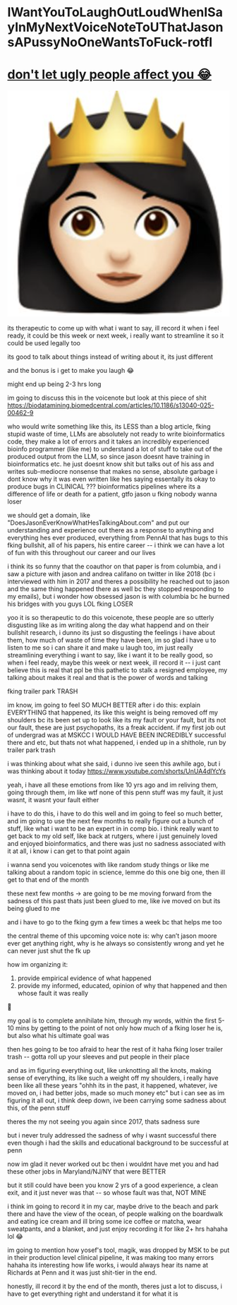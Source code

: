# IWantYouToLaughOutLoudWhenISayInMyNextVoiceNoteToUThatJasonsAPussyNoOneWantsToFuck-rotfl

# [don't let ugly people affect you 😂](https://www.tiktok.com/@billionairenami/video/7539573072765013279)

![img](how-i-feel-writing-my-notes-for-this-future-voicenote.png)

its therapeutic to come up with what i want to say, ill record it when i feel ready, it could be this week or next week, i really want to streamline it so it could be used legally too

its good to talk about things instead of writing about it, its just different

and the bonus is i get to make you laugh 😂

might end up being 2-3 hrs long

im going to discuss this in the voicenote but look at this piece of shit https://biodatamining.biomedcentral.com/articles/10.1186/s13040-025-00462-9

who would write something like this, its LESS than a blog article, fking stupid waste of time, LLMs are absolutely not ready to write bioinformatics code, they make a lot of errors and it takes an incredibly experienced bioinfo programmer (like me) to understand a lot of stuff to take out of the produced output from the LLM, so since jason doesnt have training in bioinformatics etc. he just doesnt know shit but talks out of his ass and writes sub-mediocre nonsense that makes no sense, absolute garbage i dont know why it was even written like hes saying essentally its okay to produce bugs in CLINICAL ??? bioinformatics pipelines where its a difference of life or death for a patient, gtfo jason u fking nobody wanna loser

we should get a domain, like "DoesJasonEverKnowWhatHesTalkingAbout.com" and put our understanding and experience out there as a response to anything and everything hes ever produced, everything from PennAI that has bugs to this fking bullshit, all of his papers, his entire career -- i think we can have a lot of fun with this throughout our career and our lives

i think its so funny that the coauthor on that paper is from columbia, and i saw a picture with jason and andrea califano on twitter in like 2018 (bc i interviewed with him in 2017 and theres a possibility he reached out to jason and the same thing happened there as well bc they stopped responding to my emails), but i wonder how obsessed jason is with columbia bc he burned his bridges with you guys LOL fking LOSER


yoo it is so therapeutic to do this voicenote, these people are so utterly disgusting like as im writing along the day what happend and on their bullshit research, i dunno its just so disgusting the feelings i have about them, how much of waste of time they have been, im so glad i have u to listen to me so i can share it and make u laugh too, im just really streamlining everything i want to say, like i want it to be really good, so when i feel ready, maybe this week or next week, ill record it -- i just cant believe this is real that ppl be this pathetic to stalk a resigned employee, my talking about makes it real and that is the power of words and talking

fking trailer park TRASH

im know, im going to feel SO MUCH BETTER after i do this: explain EVERYTHING that happened, its like this weight is being removed off my shoulders bc its been set up to look like its my fault or your fault, but its not our fault, these are just psychopaths, its a freak accident. if my first job out of undergrad was at MSKCC I WOULD HAVE BEEN INCREDIBLY successful there and etc, but thats not what happened, i ended up in a shithole, run by trailer park trash

i was thinking about what she said, i dunno ive seen this awhile ago, but i was thinking about it today https://www.youtube.com/shorts/UnUA4dlYcYs

yeah, i have all these emotions from like 10 yrs ago and im reliving them, going through them, im like wtf none of this penn stuff was my fault, it just wasnt, it wasnt your fault either

i have to do this, i have to do this well and im going to feel so much better, and im going to use the next few months to really figure out a bunch of stuff, like what i want to be an expert in in comp bio. i think really want to get back to my old self, like back at rutgers, where i just genuinely loved and enjoyed bioinformatics, and there was just no sadness associated with it at all, i know i can get to that point again

i wanna send you voicenotes with like random study things or like me talking about a random topic in science, lemme do this one big one, then ill get to that end of the month

these next few months -> are going to be me moving forward from the sadness of this past thats just been glued to me, like ive moved on but its being glued to me

and i have to go to the fking gym a few times a week bc that helps me too

the central theme of this upcoming voice note is: why can’t jason moore ever get anything right, why is he always so consistently wrong and yet he can never just shut the fk up

how im organizing it:
1. provide empirical evidence of what happened
2. provide my informed, educated, opinion of why that happened and then whose fault it was really

😬

my goal is to complete annihilate him, through my words, within the first 5-10 mins by getting to the point of not only how much of a fking loser he is, but also what his ultimate goal was

then hes going to be too afraid to hear the rest of it haha fking loser trailer trash -- gotta roll up your sleeves and put people in their place

and as im figuring everything out, like unknotting all the knots, making sense of everything, its like such a weight off my shoulders, i really have been like all these years "ohhh its in the past, it happened, whatever, ive moved on, i had better jobs, made so much money etc" but i can see as im figuring it all out, i think deep down, ive been carrying some sadness about this, of the penn stuff

theres the my not seeing you again since 2017, thats sadness sure

but i never truly addressed the sadness of why i wasnt successful there even though i had the skills and educational background to be successful at penn

now im glad it never worked out bc then i wouldnt have met you and had these other jobs in Maryland/NJ/NY that were BETTER

but it still could have been you know 2 yrs of a good experience, a clean exit, and it just never was that -- so whose fault was that, NOT MINE

i think im going to record it in my car, maybe drive to the beach and park there and have the view of the ocean, of people walking on the boardwalk and eating ice cream and ill bring some ice coffee or matcha, wear sweatpants, and a blanket, and just enjoy recording it for like 2+ hrs hahaha lol 😂

im going to mention how yosef's tool, magik, was dropped by MSK to be put in their production level clinical pipeline, it was making too many errors hahaha its interesting how life works, i would always hear its name at Richards at Penn and it was just shit-tier in the end.

honestly, ill record it by the end of the month, theres just a lot to discuss, i have to get everything right and understand it for what it is
